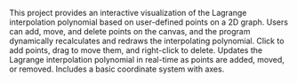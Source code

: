This project provides an interactive visualization of the Lagrange interpolation polynomial based on user-defined points on a 2D graph. Users can add, move, and delete points on the canvas, and the program dynamically recalculates and redraws the interpolating polynomial. Click to add points, drag to move them, and right-click to delete. Updates the Lagrange interpolation polynomial in real-time as points are added, moved, or removed. Includes a basic coordinate system with axes.
